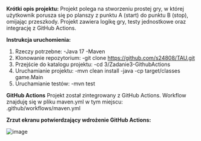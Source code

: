 **Krótki opis projektu:**
Projekt polega na stworzeniu prostej gry, w której użytkownik porusza się po planszy z punktu A (start) do punktu B (stop), omijając przeszkody.
Projekt zawiera logikę gry, testy jednostkowe oraz integrację z GitHub Actions.

**Instrukcja uruchomienia:**
1. Rzeczy potrzebne:
   -Java 17
   -Maven
2. Klonowanie repozytorium:
   -git clone https://github.com/s24808/TAU.git
3. Przejście do katalogu projektu:
   -cd 3/Zadanie3-GithubActions
4. Uruchamianie projektu:
   -mvn clean install
   -java -cp target/classes game.Main
5. Uruchamianie testów:
   -mvn test

**GitHub Actions**
Projekt został zintegrowany z GitHub Actions.
Workflow znajduję się w pliku maven.yml w tym miejscu: .github/workflows/maven.yml

**Zrzut ekranu potwierdzający wdrożenie GitHub Actions:**

![image](https://github.com/user-attachments/assets/69720ab2-d2df-4deb-9443-e51800f989ac)


